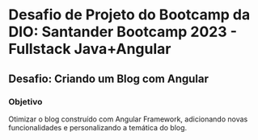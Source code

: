 # Desafio de Projeto do Bootcamp da DIO: Santander Bootcamp 2023 - Fullstack Java+Angular
## Desafio: Criando um Blog com Angular
### Objetivo
Otimizar o blog construído com Angular Framework, adicionando novas funcionalidades e personalizando a temática do blog.
